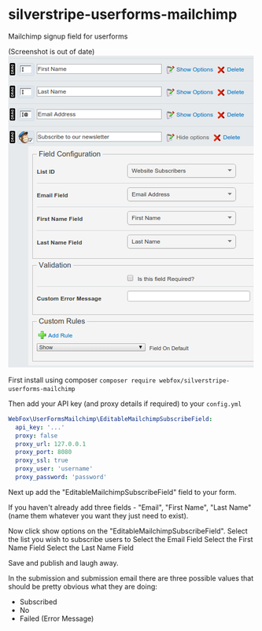 # silverstripe-userforms-mailchimp
Mailchimp signup field for userforms

(Screenshot is out of date)  
![Screenshot](images/screen.png)

First install using composer `composer require webfox/silverstripe-userforms-mailchimp`

Then add your API key (and proxy details if required) to your `config.yml`

```yaml
WebFox\UserFormsMailchimp\EditableMailchimpSubscribeField:
  api_key: '...'
  proxy: false
  proxy_url: 127.0.0.1
  proxy_port: 8080
  proxy_ssl: true
  proxy_user: 'username'
  proxy_password: 'password'
```

Next up add the "EditableMailchimpSubscribeField" field to your form.

If you haven't already add three fields - "Email", "First Name", "Last Name" (name them whatever you want they just need to exist).

Now click show options on the "EditableMailchimpSubscribeField".
Select the list you wish to subscribe users to
Select the Email Field
Select the First Name Field
Select the Last Name Field

Save and publish and laugh away.

In the submission and submission email there are three possible values that should be pretty obvious what they are doing:
* Subscribed
* No
* Failed (Error Message)
